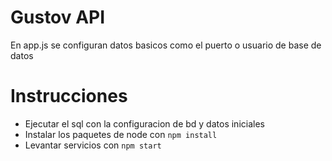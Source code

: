 # Gustov API

En app.js se configuran datos basicos como el puerto o usuario de base de datos
# Instrucciones
* Ejecutar el sql con la configuracion de bd y datos iniciales
* Instalar los paquetes de node con `npm install`
* Levantar servicios con `npm start`
